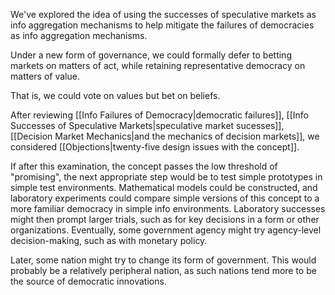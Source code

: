 We've explored the idea of using the successes of speculative markets as info aggregation mechanisms to help mitigate the failures of democracies as info aggregation mechanisms.

Under a new form of governance, we could formally defer to betting markets on matters of act, while retaining representative democracy on matters of value.

That is, we could vote on values but bet on beliefs.

After reviewing [[Info Failures of Democracy|democratic failures]], [[Info Successes of Speculative Markets|speculative market sucesses]], [[Decision Market Mechanics|and the mechanics of decision markets]], we considered [[Objections|twenty-five design issues with the concept]].

If after this examination, the concept passes the low threshold of "promising", the next appropriate step would be to test simple prototypes in simple test environments. Mathematical models could be constructed, and laboratory experiments could compare simple versions of this concept to a more familiar democracy in simple info environments. Laboratory successes might then prompt larger trials, such as for key decisions in a form or other organizations. Eventually, some government agency might try agency-level decision-making, such as with monetary policy.

Later, some nation might try to change its form of government. This would probably be a relatively peripheral nation, as such nations tend more to be the source of democratic innovations.
